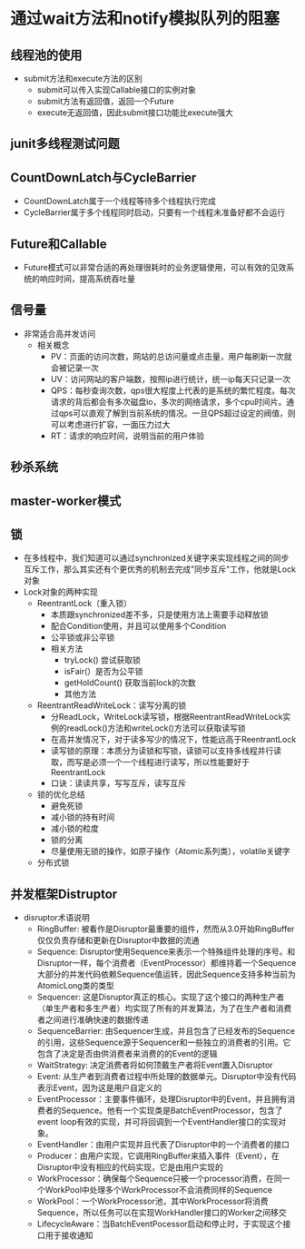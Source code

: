 
# 通过wait方法和notify模拟队列的阻塞

## 线程池的使用
* submit方法和execute方法的区别
   * submit可以传入实现Callable接口的实例对象
   * submit方法有返回值，返回一个Future
   * execute无返回值，因此submit接口功能比execute强大

## junit多线程测试问题

## CountDownLatch与CycleBarrier
* CountDownLatch属于一个线程等待多个线程执行完成
* CycleBarrier属于多个线程同时启动，只要有一个线程未准备好都不会运行
    
## Future和Callable
* Future模式可以非常合适的再处理很耗时的业务逻辑使用，可以有效的见效系统的响应时间，提高系统吞吐量
    
## 信号量
*  非常适合高并发访问
    * 相关概念
        *  PV：页面的访问次数，网站的总访问量或点击量，用户每刷新一次就会被记录一次
        *  UV：访问网站的客户端数，按照ip进行统计，统一ip每天只记录一次
        *  QPS：每秒查询次数，qps很大程度上代表的是系统的繁忙程度。每次请求的背后都会有多次磁盘io，多次的网络请求，多个cpu时间片。通过qps可以直观了解到当前系统的情况。一旦QPS超过设定的阀值，则可以考虑进行扩容，一面压力过大
        *  RT：请求的响应时间，说明当前的用户体验
        
## 秒杀系统
## master-worker模式
## 锁
*   在多线程中，我们知道可以通过synchronized关键字来实现线程之间的同步互斥工作，那么其实还有个更优秀的机制去完成"同步互斥"工作，他就是Lock对象
*   Lock对象的两种实现
    *   ReentrantLock（重入锁）
        *   本质跟synchronized差不多，只是使用方法上需要手动释放锁
        *   配合Condition使用，并且可以使用多个Condition
        *   公平锁或非公平锁
        *   相关方法
            *   tryLock() 尝试获取锁
            *   isFair(）是否为公平锁
            *   getHoldCount() 获取当前lock的次数
            *   其他方法
    *   ReentrantReadWriteLock：读写分离的锁
        *   分ReadLock，WriteLock读写锁，根据ReentrantReadWriteLock实例的readLock()方法和writeLock()方法可以获取读写锁
        *   在高并发情况下，对于读多写少的情况下，性能远高于ReentrantLock
        *   读写锁的原理：本质分为读锁和写锁，读锁可以支持多线程并行读取，而写是必须一个一个线程进行读写，所以性能要好于ReentrantLock
        *   口诀：读读共享，写写互斥，读写互斥
    *   锁的优化总结
        *   避免死锁 
        *   减小锁的持有时间
        *   减小锁的粒度 
        *   锁的分离
        *   尽量使用无锁的操作，如原子操作（Atomic系列类），volatile关键字
    *   分布式锁
## 并发框架Distruptor
*   disruptor术语说明
    *   RingBuffer: 被看作是Disruptor最重要的组件，然而从3.0开始RingBuffer仅仅负责存储和更新在Disruptor中数据的流通
    *   Sequence: Disruptor使用Sequence来表示一个特殊组件处理的序号。和Disruptor一样，每个消费者（EventProcessor）都维持着一个Sequence大部分的并发代码依赖Sequence值运转，因此Sequence支持多种当前为AtomicLong类的类型
    *   Sequencer: 这是Disruptor真正的核心。实现了这个接口的两种生产者（单生产者和多生产者）均实现了所有的并发算法，为了在生产者和消费者之间进行准确快速的数据传递
    *   SequenceBarrier: 由Sequencer生成，并且包含了已经发布的Sequence的引用，这些Sequence源于Sequencer和一些独立的消费者的引用。它包含了决定是否由供消费者来消费的的Event的逻辑
    *   WaitStrategy: 决定消费者将如何顶戴生产者将Event置入Disruptor
    *   Event: 从生产者到消费者过程中所处理的数据单元。Disruptor中没有代码表示Event，因为这是用户自定义的    
    *   EventProcessor：主要事件循环，处理Disruptor中的Event，并且拥有消费者的Sequence。他有一个实现类是BatchEventProcessor，包含了event loop有效的实现，并可将回调到一个EventHandler接口的实现对象。
    *   EventHandler：由用户实现并且代表了Disruptor中的一个消费者的接口
    *   Producer：由用户实现，它调用RingBuffer来插入事件（Event），在Disruptor中没有相应的代码实现，它是由用户实现的
    *   WorkProcessor：确保每个Sequence只被一个processor消费，在同一个WorkPool中处理多个WorkProcessor不会消费同样的Sequence
    *   WorkPool：一个WorkProcessor池，其中WorkProcessor将消费Sequence，所以任务可以在实现WorkHandler接口的Worker之间移交
    *   LifecycleAware：当BatchEventPocessor启动和停止时，于实现这个接口用于接收通知